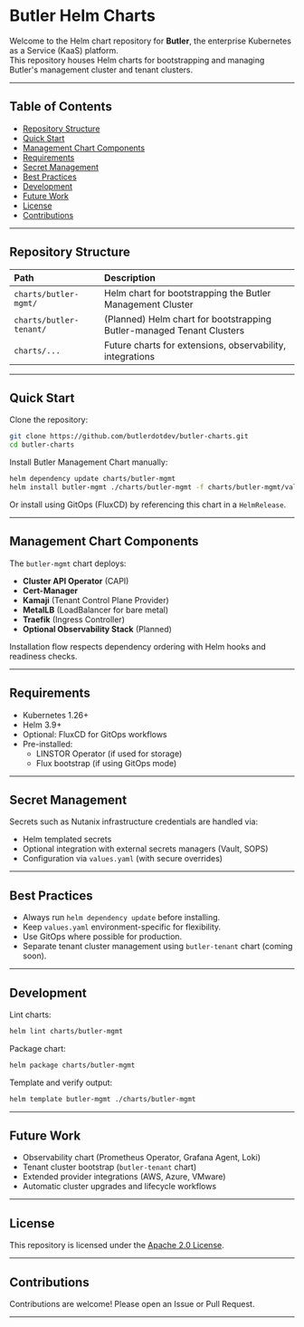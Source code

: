 # Butler Helm Charts

Welcome to the Helm chart repository for **Butler**, the enterprise Kubernetes as a Service (KaaS) platform.  
This repository houses Helm charts for bootstrapping and managing Butler's management cluster and tenant clusters.

---

## Table of Contents

- [Repository Structure](#repository-structure)
- [Quick Start](#quick-start)
- [Management Chart Components](#management-chart-components)
- [Requirements](#requirements)
- [Secret Management](#secret-management)
- [Best Practices](#best-practices)
- [Development](#development)
- [Future Work](#future-work)
- [License](#license)
- [Contributions](#contributions)

---

## Repository Structure

| Path | Description |
|:---|:---|
| `charts/butler-mgmt/` | Helm chart for bootstrapping the Butler Management Cluster |
| `charts/butler-tenant/` | (Planned) Helm chart for bootstrapping Butler-managed Tenant Clusters |
| `charts/...` | Future charts for extensions, observability, integrations |

---

## Quick Start

Clone the repository:

```bash
git clone https://github.com/butlerdotdev/butler-charts.git
cd butler-charts
```

Install Butler Management Chart manually:

```bash
helm dependency update charts/butler-mgmt
helm install butler-mgmt ./charts/butler-mgmt -f charts/butler-mgmt/values.yaml
```

Or install using GitOps (FluxCD) by referencing this chart in a `HelmRelease`.

---

## Management Chart Components

The `butler-mgmt` chart deploys:

- **Cluster API Operator** (CAPI)
- **Cert-Manager**
- **Kamaji** (Tenant Control Plane Provider)
- **MetalLB** (LoadBalancer for bare metal)
- **Traefik** (Ingress Controller)
- **Optional Observability Stack** (Planned)

Installation flow respects dependency ordering with Helm hooks and readiness checks.

---

## Requirements

- Kubernetes 1.26+
- Helm 3.9+
- Optional: FluxCD for GitOps workflows
- Pre-installed:
  - LINSTOR Operator (if used for storage)
  - Flux bootstrap (if using GitOps mode)

---

## Secret Management

Secrets such as Nutanix infrastructure credentials are handled via:

- Helm templated secrets
- Optional integration with external secrets managers (Vault, SOPS)
- Configuration via `values.yaml` (with secure overrides)

---

## Best Practices

- Always run `helm dependency update` before installing.
- Keep `values.yaml` environment-specific for flexibility.
- Use GitOps where possible for production.
- Separate tenant cluster management using `butler-tenant` chart (coming soon).

---

## Development

Lint charts:

```bash
helm lint charts/butler-mgmt
```

Package chart:

```bash
helm package charts/butler-mgmt
```

Template and verify output:

```bash
helm template butler-mgmt ./charts/butler-mgmt
```

---

## Future Work

- Observability chart (Prometheus Operator, Grafana Agent, Loki)
- Tenant cluster bootstrap (`butler-tenant` chart)
- Extended provider integrations (AWS, Azure, VMware)
- Automatic cluster upgrades and lifecycle workflows

---

## License

This repository is licensed under the [Apache 2.0 License](LICENSE).

---

## Contributions

Contributions are welcome! Please open an Issue or Pull Request.

---

